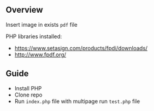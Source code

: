 ## Overview
 Insert image in exists `pdf` file

 PHP libraries installed: 
+ https://www.setasign.com/products/fpdi/downloads/
+ http://www.fpdf.org/

## Guide
- Install PHP
- Clone repo
- Run `index.php` file with multipage run `test.php` file
